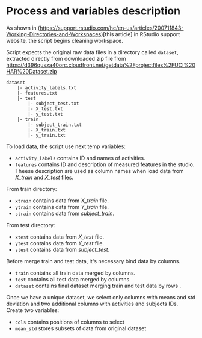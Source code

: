 # Process and variables description

As shown in (https://support.rstudio.com/hc/en-us/articles/200711843-Working-Directories-and-Workspaces)[this article] in RStudio support website, the script begins cleaning workspace.

Script expects the original raw data files in a directory called ```dataset```, extracted directly from downloaded zip file from https://d396qusza40orc.cloudfront.net/getdata%2Fprojectfiles%2FUCI%20HAR%20Dataset.zip

	dataset
		|- activity_labels.txt
		|- features.txt
		|- test
			|- subject_test.txt
			|- X_test.txt
			|- y_test.txt
		|- train
			|- subject_train.txt
			|- X_train.txt
			|- y_train.txt


To load data, the script use next temp variables:

* ```activity_labels``` contains ID and names of activities.
* ```features``` contains ID and description of measured features in the studio. Theese description are used as column names when load data from *X_train* and *X_test* files.

From train directory:

* ```xtrain``` contains data from *X_train* file.
* ```ytrain``` contains data from *Y_train* file.
* ```strain``` contains data from *subject_train*.

From test directory:

* ```xtest``` contains data from *X_test* file.
* ```ytest``` contains data from *Y_test* file.
* ```stest``` contains data from *subject_test*.

Before merge train and test data, it's necessary bind data by columns.

* ```train``` contains all train data merged by columns.
* ```test``` contains all test data merged by columns.
* ```dataset``` contains final dataset merging train and test data by rows .

Once we have a unique dataset, we select only columns with means and std deviation and two additional columns with activities and subjects IDs. Create two variables:

* ```cols``` contains positions of columns to select
* ```mean_std``` stores subsets of data from original dataset

